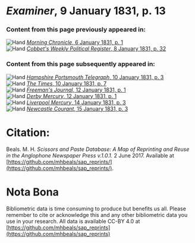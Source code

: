 # *Examiner*, 9 January 1831, p. 13  
  
### Content from this page previously appeared in:  
![Hand](http://scissorsandpaste.net/wp-content/uploads/2017/06/smallhandpointer.png) [*Morning Chronicle*, 6 January 1831, p. 1](https://mhbeals.github.io/sap_html/Morning-Chronicle/Morning-Chronicle-6-January-1831-p-1)  
![Hand](http://scissorsandpaste.net/wp-content/uploads/2017/06/smallhandpointer.png) [*Cobbet's Weekly Political Register*, 8 January 1831, p. 32](https://mhbeals.github.io/sap_html/Cobbet's-Weekly-Political-Register/Cobbet's-Weekly-Political-Register-8-January-1831-p-32)  
  
### Content from this page subsequently appeared in:  
![Hand](http://scissorsandpaste.net/wp-content/uploads/2017/06/smallhandpointer.png) [*Hampshire Portsmouth Telegraph*, 10 January 1831, p. 3](https://mhbeals.github.io/sap_html/Hampshire-Portsmouth-Telegraph/Hampshire-Portsmouth-Telegraph-10-January-1831-p-3)  
![Hand](http://scissorsandpaste.net/wp-content/uploads/2017/06/smallhandpointer.png) [*The Times*, 10 January 1831, p. 7](https://mhbeals.github.io/sap_html/The-Times/The-Times-10-January-1831-p-7)  
![Hand](http://scissorsandpaste.net/wp-content/uploads/2017/06/smallhandpointer.png) [*Freeman's Journal*, 12 January 1831, p. 1](https://mhbeals.github.io/sap_html/Freeman's-Journal/Freeman's-Journal-12-January-1831-p-1)  
![Hand](http://scissorsandpaste.net/wp-content/uploads/2017/06/smallhandpointer.png) [*Derby Mercury*, 12 January 1831, p. 1](https://mhbeals.github.io/sap_html/Derby-Mercury/Derby-Mercury-12-January-1831-p-1)  
![Hand](http://scissorsandpaste.net/wp-content/uploads/2017/06/smallhandpointer.png) [*Liverpool Mercury*, 14 January 1831, p. 3](https://mhbeals.github.io/sap_html/Liverpool-Mercury/Liverpool-Mercury-14-January-1831-p-3)  
![Hand](http://scissorsandpaste.net/wp-content/uploads/2017/06/smallhandpointer.png) [*Newcastle Courant*, 15 January 1831, p. 3](https://mhbeals.github.io/sap_html/Newcastle-Courant/Newcastle-Courant-15-January-1831-p-3)  


# Citation: 

Beals. M. H. *Scissors and Paste Database: A Map of Reprinting and Reuse in the Anglophone Newspaper Press v.1.0.1.* 2 June 2017. Available at [https://github.com/mhbeals/sap_reprints/](https://github.com/mhbeals/sap_reprints/). 

# Nota Bona

Bibliometric data is time consuming to produce but benefits us all. Please remember to cite or acknowledge this and any other bibliometric data you use in your research. All data is available CC-BY 4.0 at [https://github.com/mhbeals/sap_reprints](https://github.com/mhbeals/sap_reprints)